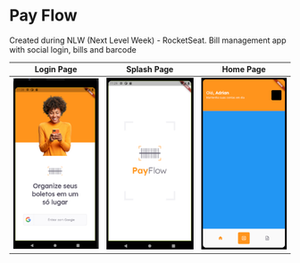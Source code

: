 # Pay Flow

Created during NLW (Next Level Week) - RocketSeat. Bill management app with social login, bills and barcode

Login Page                 |  Splash Page              |  Home Page
:-------------------------:|:-------------------------:|:-------------------------:
![](login_page.png)        | ![](splash_page.png)      | ![](home_page_v1.png)

